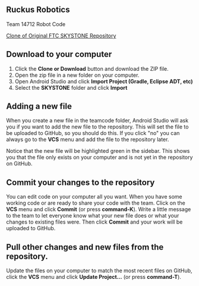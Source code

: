 ## Ruckus Robotics

Team 14712 Robot Code

[Clone of Original FTC SKYSTONE Repository](https://github.com/FIRST-Tech-Challenge/SKYSTONE)

## Download to your computer

1. Click the **Clone or Download** button and download the ZIP file.
2. Open the zip file in a new folder on your computer.
3. Open Android Studio and click **Import Project (Gradle, Eclipse ADT, etc)**
4. Select the **SKYSTONE** folder and click **Import**

## Adding a new file
When you create a new file in the teamcode folder, Android Studio will ask you if you want to add the new file to the repository.  This will set the file to be uploaded to GitHub, so you should do this.  If you click "no" you can always go to the **VCS** menu and add the file to the repository later.  

Notice that the new file will be highlighted green in the sidebar.  This shows you that the file only exists on your computer and is not yet in the repository on GitHub.

## Commit your changes to the repository
You can edit code on your computer all you want.  When you have some working code or are ready to share your code with the team.  Click on the **VCS** menu and click **Commit** (or press **command-K**).  Write a little message to the team to let everyone know what your new file does or what your changes to existing files were.  Then click **Commit** and your work will be uploaded to GitHub.

## Pull other changes and new files from the repository.
Update the files on your computer to match the most recent files on GitHub, click the **VCS** menu and click **Update Project...** (or press **command-T**).
